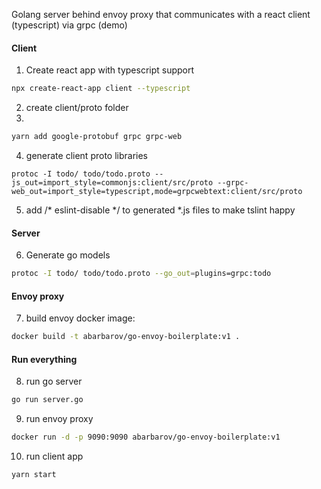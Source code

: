 Golang server behind envoy proxy that communicates with a react client (typescript) via grpc (demo)

#### Client
1. Create react app with typescript support
```bash
npx create-react-app client --typescript
```
2. create client/proto folder
3. 
```bash
yarn add google-protobuf grpc grpc-web
```
4. generate client proto libraries
```
protoc -I todo/ todo/todo.proto --js_out=import_style=commonjs:client/src/proto --grpc-web_out=import_style=typescript,mode=grpcwebtext:client/src/proto
```
5. add /* eslint-disable */ to generated *.js files to make tslint happy

#### Server
6. Generate go models
```bash
protoc -I todo/ todo/todo.proto --go_out=plugins=grpc:todo
```

#### Envoy proxy
7. build envoy docker image:
```bash
docker build -t abarbarov/go-envoy-boilerplate:v1 .
```

#### Run everything
8. run go server
```bash
go run server.go
```
9. run envoy proxy
```bash
docker run -d -p 9090:9090 abarbarov/go-envoy-boilerplate:v1
```
10. run client app
```bash
yarn start
```


